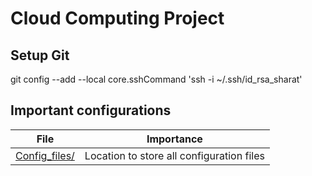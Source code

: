 # Cloud Computing Project


## Setup Git
git config --add --local core.sshCommand 'ssh -i ~/.ssh/id_rsa_sharat'

## Important configurations
|File|Importance|
|----|----------|
|[Config_files/](Config_files/)| Location to store all configuration files|